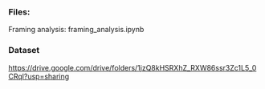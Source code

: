 ### Files:
Framing analysis: framing_analysis.ipynb

### Dataset

https://drive.google.com/drive/folders/1jzQ8kHSRXhZ_RXW86ssr3Zc1L5_0CRql?usp=sharing
